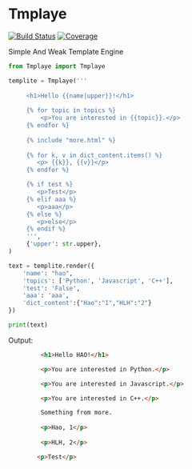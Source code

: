 Tmplaye
======

[![Build Status](https://travis-ci.org/HaoPatrick/Tmplaye.svg?branch=master)](https://travis-ci.org/HaoPatrick/Tmplaye)
[![Coverage](https://codecov.io/github/HaoPatrick/Tmplaye/coverage.png)](https://codecov.io/github/HaoPatrick/Tmplaye)

Simple And Weak Template Engine

```Python
from Tmplaye import Tmplaye

templite = Tmplaye('''
	 
	 <h1>Hello {{name|upper}}!</h1>
     
	 {% for topic in topics %}
         <p>You are interested in {{topic}}.</p>
     {% endfor %}
     
	 {% include "more.html" %}
	 
	 {% for k, v in dict_content.items() %}
	    <p> {{k}}, {{v}}</p>
	 {% endfor %}

	 {% if test %}
        <p>Test</p>
     {% elif aaa %}
        <p>aaa</p>
     {% else %}
        <p>else</p>
     {% endif %}
     ''',
     {'upper': str.upper},
)

text = templite.render({
    'name': "hao",
    'topics': ['Python', 'Javascript', 'C++'],
    'test': 'False',
    'aaa': 'aaa',
    'dict_content':{"Hao":"1","HLH":"2"}
})

print(text)

```

Output:


```HTML
         <h1>Hello HAO!</h1>

         <p>You are interested in Python.</p>

         <p>You are interested in Javascript.</p>

         <p>You are interested in C++.</p>

		 Something from more.
		 
		 <p>Hao, 1</p>
		 
		 <p>HLH, 2</p>

        <p>Test</p>

```